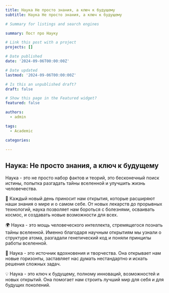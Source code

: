 ```yaml
---
title: Наука Не просто знания, а ключ к будущему
subtitle: Наука Не просто знания, а ключ к будущему

# Summary for listings and search engines

summary: Пост про Науку

# Link this post with a project
projects: []

# Date published
date: '2024-09-06T00:00:00Z'

# Date updated
lastmod: '2024-09-06T00:00:00Z'

# Is this an unpublished draft?
draft: false

# Show this page in the Featured widget?
featured: false

authors:
  - admin

tags:
  - Academic

categories:
  
---
```



## Наука: Не просто знания, а ключ к будущему

Наука - это не просто набор фактов и теорий, это бесконечный поиск истины, попытка разгадать тайны вселенной и улучшить жизнь человечества.

🔬 Каждый новый день приносит нам открытия, которые расширяют наши знания о мире и о самом себе. От новых лекарств до прорывных технологий, наука позволяет нам бороться с болезнями, осваивать космос, и создавать новые возможности для всех.

🌍 Наука - это мощь человеческого интеллекта, стремящегося познать тайны вселенной. Именно благодаря научным открытиям мы узнали о структуре атома, разгадали генетический код и поняли принципы работы вселенной.

🚀 Наука - это источник вдохновения и творчества. Она открывает нам новые горизонты, заставляет нас думать нестандартно и искать решения сложных задач. 

💡 Наука - это ключ к будущему, полному инноваций, возможностей и новых открытий. Она помогает нам строить лучший мир для себя и для будущих поколений.


